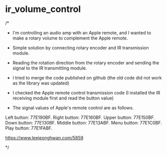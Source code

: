 # ir_volume_control

/* 
- I'm controlling an audio amp with an Apple remote, and I wanted to make a rotary volume to complement the Apple remote.
- Simple solution by connecting rotary encoder and IR transmission module.
- Reading the rotation direction from the rotary encoder and sending the signal to the IR transmitting module.
- I tried to merge the code published on github (the old code did not work as the library was updated)
- I checked the Apple remote control transmission code (I installed the IR receiving module first and read the button value)


- The signal values of Apple's remote control are as follows.

Left button: 77E190BF.
Right button: 77E160BF.
Upper button: 77E150BF.
Down button: 77E130BF.
Middle button: 77E13ABF.
Menu button: 77E1C0BF.
Play button: 77E1FABF.



https://www.leejeonghwan.com/5859

*/

